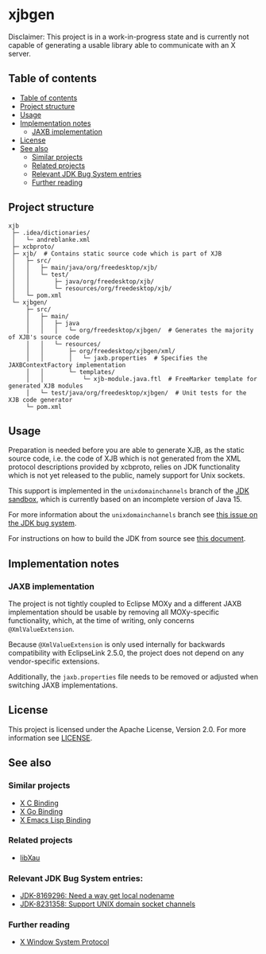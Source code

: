 # xjbgen

Disclaimer: This project is in a work-in-progress state and is currently not capable of generating a usable library
able to communicate with an X server.

## Table of contents

* [Table of contents](#table-of-contents)
* [Project structure](#project-structure)
* [Usage](#usage)
* [Implementation notes](#implementation-notes)
    * [JAXB implementation](#jaxb-implementation)
* [License](#license)
* [See also](#see-also)
    * [Similar projects](#similar-projects)
    * [Related projects](#related-projects)
    * [Relevant JDK Bug System entries](#relevant-jdk-bug-system-entries)
    * [Further reading](#further-reading)

## Project structure

```text
xjb
 ├─ .idea/dictionaries/
 │   └─ andreblanke.xml
 ├─ xcbproto/
 ├─ xjb/  # Contains static source code which is part of XJB
 │   ├─ src/
 │   │   ├─ main/java/org/freedesktop/xjb/
 │   │   └─ test/
 │   │       ├─ java/org/freedesktop/xjb/
 │   │       └─ resources/org/freedesktop/xjb/
 │   └─ pom.xml
 └─ xjbgen/
     ├─ src/
     │   ├─ main/
     │   │   ├─ java
     │   │   │   └─ org/freedesktop/xjbgen/  # Generates the majority of XJB's source code
     │   │   └─ resources/
     │   │       ├─ org/freedesktop/xjbgen/xml/
     │   │       │   └─ jaxb.properties  # Specifies the JAXBContextFactory implementation
     │   │       └─ templates/
     │   │           └─ xjb-module.java.ftl  # FreeMarker template for generated XJB modules
     │   └─ test/java/org/freedesktop/xjbgen/  # Unit tests for the XJB code generator
     └─ pom.xml
```

## Usage

Preparation is needed before you are able to generate XJB, as the static source code,
i.e. the code of XJB which is not generated from the XML protocol descriptions provided by xcbproto,
relies on JDK functionality which is not yet released to the public, namely support for Unix sockets.

This support is implemented in the `unixdomainchannels` branch of the
[JDK sandbox](https://hg.openjdk.java.net/jdk/sandbox/), which is currently based on an incomplete version of
Java 15.

For more information about the `unixdomainchannels` branch see
[this issue on the JDK bug system](https://bugs.openjdk.java.net/browse/JDK-8231358).

For instructions on how to build the JDK from source see
[this document](https://bugs.openjdk.java.net/browse/JDK-8231358).

## Implementation notes

### JAXB implementation

The project is not tightly coupled to Eclipse MOXy and a different JAXB implementation should be
usable by removing all MOXy-specific functionality, which, at the time of writing, only concerns
`@XmlValueExtension`.

Because `@XmlValueExtension` is only used internally for backwards compatibility with EclipseLink
2.5.0, the project does not depend on any vendor-specific extensions.

Additionally, the `jaxb.properties` file needs to be removed or adjusted when switching JAXB
implementations.

## License

This project is licensed under the Apache License, Version 2.0. For more information see [LICENSE](LICENSE).

## See also

### Similar projects

* [X C Binding](https://gitlab.freedesktop.org/xorg/lib/libxcb)
* [X Go Binding](https://github.com/BurntSushi/xgb)
* [X Emacs Lisp Binding](https://github.com/ch11ng/xelb)

### Related projects

* [libXau](https://gitlab.freedesktop.org/xorg/lib/libxau)

### Relevant JDK Bug System entries:

* [JDK-8169296: Need a way get local nodename](https://bugs.openjdk.java.net/browse/JDK-8169296)
* [JDK-8231358: Support UNIX domain socket channels](https://bugs.openjdk.java.net/browse/JDK-8231358)

### Further reading

* [X Window System Protocol](https://www.x.org/releases/X11R7.7/doc/xproto/x11protocol.pdf)

